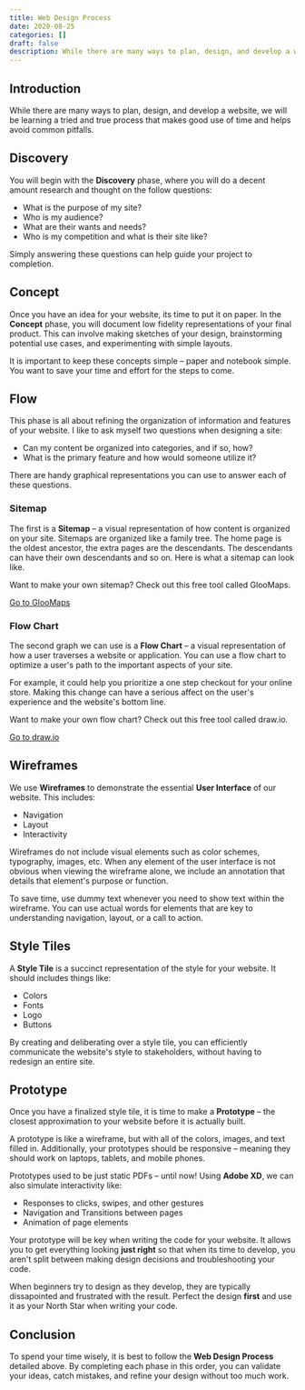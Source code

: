 ```yaml
---
title: Web Design Process
date: 2020-08-25
categories: []
draft: false
description: While there are many ways to plan, design, and develop a website, we will be learning a tried and true process that makes good use of time and helps avoid common pitfalls.
---
```


## Introduction

While there are many ways to plan, design, and develop a website, we will be learning a tried and true process that makes good use of time and helps avoid common pitfalls.

## Discovery

You will begin with the **Discovery** phase, where you will do a decent amount research and thought on the follow questions:

- What is the purpose of my site?
- Who is my audience?
- What are their wants and needs?
- Who is my competition and what is their site like?

Simply answering these questions can help guide your project to completion.

## Concept

Once you have an idea for your website, its time to put it on paper. In the **Concept** phase, you will document low fidelity representations of your final product. This can involve making sketches of your design, brainstorming potential use cases, and experimenting with simple layouts.

It is important to keep these concepts simple – paper and notebook simple. You want to save your time and effort for the steps to come.

## Flow

This phase is all about refining the organization of information and features of your website. I like to ask myself two questions when designing a site:

- Can my content be organized into categories, and if so, how?
- What is the primary feature and how would someone utilize it?

There are handy graphical representations you can use to answer each of these questions.

### Sitemap

The first is a **Sitemap** – a visual representation of how content is organized on your site. Sitemaps are organized like a family tree. The home page is the oldest ancestor, the extra pages are the descendants. The descendants can have their own descendants and so on. Here is what a sitemap can look like.

Want to make your own sitemap? Check out this free tool called GlooMaps.

[Go to GlooMaps](https://www.gloomaps.com/)

### Flow Chart

The second graph we can use is a **Flow Chart** – a visual representation of how a user traverses a website or application. You can use a flow chart to optimize a user's path to the important aspects of your site.

For example, it could help you prioritize a one step checkout for your online store. Making this change can have a serious affect on the user's experience and the website's bottom line.

Want to make your own flow chart? Check out this free tool called draw.io.

[Go to draw.io](https://www.draw.io/)

## Wireframes

We use **Wireframes** to demonstrate the essential **User Interface** of our website. This includes:

- Navigation
- Layout
- Interactivity

Wireframes do not include visual elements such as color schemes, typography, images, etc. When any element of the user interface is not obvious when viewing the wireframe alone, we include an annotation that details that element's purpose or function.

To save time, use dummy text whenever you need to show text within the wireframe. You can use actual words for elements that are key to understanding navigation, layout, or a call to action.

## Style Tiles

A **Style Tile** is a succinct representation of the style for your website. It should includes things like:

- Colors
- Fonts
- Logo
- Buttons

By creating and deliberating over a style tile, you can efficiently communicate the website's style to stakeholders, without having to redesign an entire site.

## Prototype

Once you have a finalized style tile, it is time to make a **Prototype** – the closest approximation to your website before it is actually built.

A prototype is like a wireframe, but with all of the colors, images, and text filled in. Additionally, your prototypes should be responsive – meaning they should work on laptops, tablets, and mobile phones.

Prototypes used to be just static PDFs – until now! Using **Adobe XD**, we can also simulate interactivity like:

- Responses to clicks, swipes, and other gestures
- Navigation and Transitions between pages
- Animation of page elements

Your prototype will be key when writing the code for your website. It allows you to get everything looking **just right** so that when its time to develop, you aren't split between making design decisions and troubleshooting your code.

When beginners try to design as they develop, they are typically dissapointed and frustrated with the result. Perfect the design **first** and use it as your North Star when writing your code.

## Conclusion

To spend your time wisely, it is best to follow the **Web Design Process** detailed above. By completing each phase in this order, you can validate your ideas, catch mistakes, and refine your design without too much work.